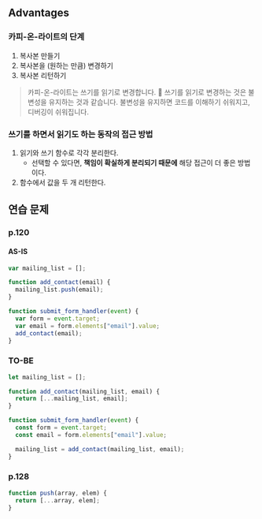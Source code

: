 ## Advantages
### 카피-온-라이트의 단계
1. 복사본 만들기
2. 복사본을 (원하는 만큼) 변경하기
3. 복사본 리턴하기

> 카피-온-라이트는 쓰기를 읽기로 변경합니다. 
📍 쓰기를 읽기로 변경하는 것은 불변성을 유지하는 것과 같습니다. 불변성을 유지하면 코드를 이해하기 쉬워지고, 디버깅이 쉬워집니다.

### 쓰기를 하면서 읽기도 하는 동작의 접근 방법
1. 읽기와 쓰기 함수로 각각 분리한다.
   - 선택할 수 있다면, **책임이 확실하게 분리되기 때문에** 해당 접근이 더 좋은 방법이다.
2. 함수에서 값을 두 개 리턴한다.

## 연습 문제
### p.120
#### AS-IS
```typescript
var mailing_list = [];

function add_contact(email) {
  mailing_list.push(email);
}

function submit_form_handler(event) {
  var form = event.target;
  var email = form.elements["email"].value;
  add_contact(email);
}
```

### TO-BE
```typescript
let mailing_list = [];

function add_contact(mailing_list, email) {
  return [...mailing_list, email];
}

function submit_form_handler(event) {
  const form = event.target;
  const email = form.elements["email"].value;

  mailing_list = add_contact(mailing_list, email);
}
```

### p.128
```typescript
function push(array, elem) {
  return [...array, elem];
}
```